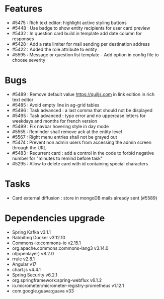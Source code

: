 
# Features
- #5475 : Rich text editor: highlight active styling buttons
- #5448 : Use badge to show entity recipients for user card preview
- #5432 : In question card build in template add date column for responses
- #5428 : Add a rate limiter for mail sending per destination address
- #5422 : Added the role attribute to entity
- #5595 : Message or question list template - Add option in config file to choose severity
  
# Bugs

- #5489 : Remove default value https://quiljs.com in link edition in rich text editor
- #5485 : Avoid empty line in ag-grid tables
- #5496 : Task advanced : a last comma that should not be displayed
- #5495 : Task advanced : typo error and no uppercase letters for weekdays and months for french version
- #5499 : Fix navbar hovering style in day mode
- #5555 : Reminder shall remove ack at the entity level
- #5567 : Right menu entries shall not be grayed out
- #5474 : Prevent non admin users from accessing the admin screen through the URL
- #5483 : Recurrent card : add a control in the code to forbid negative number for "minutes to remind before task"
- #5295 : Allow to delete card with id containing special characters

# Tasks

- Card external diffusion : store in mongoDB mails already sent (#5589)

# Dependencies upgrade

- Spring Kafka v3.1.1
- Rabbitmq Docker v3.12.10
- Commons-io:commons-io v2.15.1
- org.apache.commons:commons-lang3 v3.14.0
- ol(openlayer) v8.2.0 
- rrule v2.8.1
- Angular v17
- chart.js v4.4.1
- Spring Security v6.2.1
- org.springframework:spring-webflux v6.1.2
- io.micrometer:micrometer-registry-prometheus v1.12.1
- com.google.guava:guava v33

